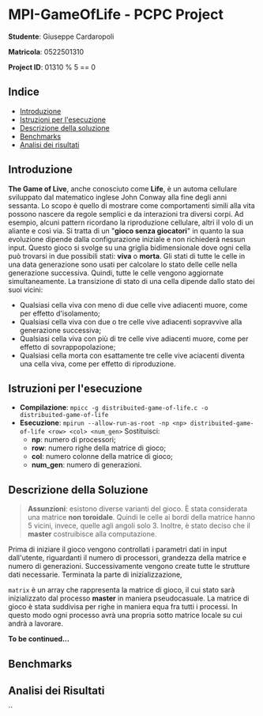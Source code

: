 # MPI-GameOfLife - PCPC Project
**Studente**: Giuseppe Cardaropoli

**Matricola**: 0522501310
 
**Project ID**: 01310 % 5 == 0

## Indice
* [Introduzione](#Introduzione)
* [Istruzioni per l'esecuzione](#Istruzioni_per_l'esecuzione)
* [Descrizione della soluzione](#Descrizione_della_soluzione)
* [Benchmarks](#Benchmarks)
* [Analisi dei risultati](#Analisi_dei_Risultati)

## Introduzione
**The Game of Live**, anche conosciuto come **Life**, è un automa cellulare sviluppato dal matematico inglese John Conway alla fine degli anni sessanta. Lo scopo è quello di mostrare come comportamenti simili alla vita possono nascere da regole semplici e da interazioni tra diversi corpi. Ad esempio, alcuni pattern ricordano la riproduzione cellulare, altri il volo di un aliante e così via.
Si tratta di un "**gioco senza giocatori**" in quanto la sua evoluzione dipende dalla configurazione iniziale e non richiederà nessun input. Questo gioco si svolge su una griglia bidimensionale dove ogni cella può trovarsi in due possibili stati: **viva** o **morta**. Gli stati di tutte le celle in una data generazione sono usati per calcolare lo stato delle celle nella generazione successiva. Quindi, tutte le celle vengono aggiornate simultaneamente. La transizione di stato di una cella dipende dallo stato dei suoi vicini:
- Qualsiasi cella viva con meno di due celle vive adiacenti muore, come per effetto d'isolamento;
- Qualsiasi cella viva con due o tre celle vive adiacenti sopravvive alla generazione successiva;
- Qualsiasi cella viva con più di tre celle vive adiacenti muore, come per effetto di sovrappopolazione;
- Qualsiasi cella morta con esattamente tre celle vive aciacenti diventa una cella viva, come per effetto di riproduzione.

## Istruzioni per l'esecuzione
- **Compilazione**: `mpicc -g distribuited-game-of-life.c -o distribuited-game-of-life`
- **Esecuzione**: `mpirun --allow-run-as-root -np <np> distribuited-game-of-life <row> <col> <num_gen>`
Sostituisci:
	- **np**: numero di processori;
	- **row**: numero righe della matrice di gioco;
	- **col**: numero colonne della matrice di gioco;
	- **num_gen**: numero di generazioni.

## Descrizione della Soluzione
> **Assunzioni**: esistono diverse varianti del gioco. È stata considerata una matrice **non toroidale**. Quindi le celle ai bordi della matrice hanno 5 vicini, invece, quelle agli angoli solo 3. Inoltre, è stato deciso che il **master** costruibisce alla computazione.

Prima di iniziare il gioco vengono controllati i parametri dati in input dall'utente, riguardanti il numero di processori, grandezza della matrice e numero di generazioni. Successivamente vengono create tutte le strutture dati necessarie.
Terminata la parte di inizializzazione,

`matrix` è un array che rappresenta la matrice di gioco, il cui stato sarà inizializzato dal processo **master** in maniera pseudocasuale. La matrice di gioco è stata suddivisa per righe in maniera equa fra tutti i processi. In questo modo ogni processo avrà una propria sotto matrice locale su cui andrà a lavorare. 

**To be continued...**

## Benchmarks

## Analisi dei Risultati
``
